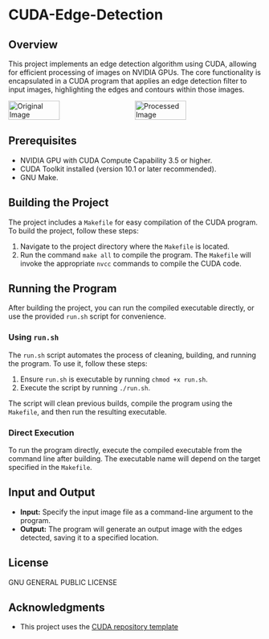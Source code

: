 # CUDA-Edge-Detection

## Overview

This project implements an edge detection algorithm using CUDA, allowing for efficient processing of images on NVIDIA GPUs. The core functionality is encapsulated in a CUDA program that applies an edge detection filter to input images, highlighting the edges and contours within those images.

<div style="display: flex;">
    <img src="./data/sequences/1.pgm" alt="Original Image" style="float: center; width: 45%; margin-right: 5%;" />
    <img src="./data/sequences/1_processed.pgm" alt="Processed Image" style="float: center; width: 45%; margin-right: 5%;" />
</div>

## Prerequisites

- NVIDIA GPU with CUDA Compute Capability 3.5 or higher.
- CUDA Toolkit installed (version 10.1 or later recommended).
- GNU Make.

## Building the Project

The project includes a `Makefile` for easy compilation of the CUDA program. To build the project, follow these steps:

1. Navigate to the project directory where the `Makefile` is located.
2. Run the command `make all` to compile the program. The `Makefile` will invoke the appropriate `nvcc` commands to compile the CUDA code.

## Running the Program

After building the project, you can run the compiled executable directly, or use the provided `run.sh` script for convenience.

### Using `run.sh`

The `run.sh` script automates the process of cleaning, building, and running the program. To use it, follow these steps:

1. Ensure `run.sh` is executable by running `chmod +x run.sh`.
2. Execute the script by running `./run.sh`.

The script will clean previous builds, compile the program using the `Makefile`, and then run the resulting executable.

### Direct Execution

To run the program directly, execute the compiled executable from the command line after building. The executable name will depend on the target specified in the `Makefile`.

## Input and Output

- **Input:** Specify the input image file as a command-line argument to the program.
- **Output:** The program will generate an output image with the edges detected, saving it to a specified location.

## License

GNU GENERAL PUBLIC LICENSE

## Acknowledgments

- This project uses the [CUDA repository template](https://github.com/PascaleCourseraCourses/CUDAatScaleForTheEnterpriseCourseProjectTemplate)
